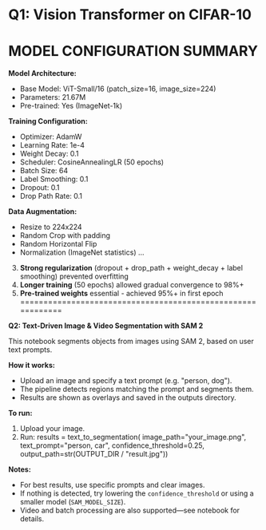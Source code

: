 
**Q1: Vision Transformer on CIFAR-10**
============================================================
MODEL CONFIGURATION SUMMARY
============================================================

**Model Architecture:**
- Base Model: ViT-Small/16 (patch_size=16, image_size=224)
- Parameters: 21.67M
- Pre-trained: Yes (ImageNet-1k)

**Training Configuration:**
- Optimizer: AdamW
- Learning Rate: 1e-4
- Weight Decay: 0.1
- Scheduler: CosineAnnealingLR (50 epochs)
- Batch Size: 64
- Label Smoothing: 0.1
- Dropout: 0.1
- Drop Path Rate: 0.1

**Data Augmentation:**
- Resize to 224x224
- Random Crop with padding
- Random Horizontal Flip
- Normalization (ImageNet statistics)
...
3. **Strong regularization** (dropout + drop_path + weight_decay + label smoothing) prevented overfitting
4. **Longer training** (50 epochs) allowed gradual convergence to 98%+
5. **Pre-trained weights** essential - achieved 95%+ in first epoch
============================================================

**Q2: Text-Driven Image & Video Segmentation with SAM 2**

This notebook segments objects from images using SAM 2, based on user text prompts.

**How it works:**
- Upload an image and specify a text prompt (e.g. "person, dog").
- The pipeline detects regions matching the prompt and segments them.
- Results are shown as overlays and saved in the outputs directory.

**To run:**
1. Upload your image.
2. Run:
results = text_to_segmentation(
image_path="your_image.png",
text_prompt="person, car",
confidence_threshold=0.25,
output_path=str(OUTPUT_DIR / "result.jpg"))

**Notes:**
- For best results, use specific prompts and clear images.
- If nothing is detected, try lowering the `confidence_threshold` or using a smaller model (`SAM_MODEL_SIZE`).
- Video and batch processing are also supported—see notebook for details.
